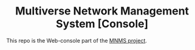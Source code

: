 <h1 align="center"> Multiverse Network Management System [Console] </h1>
<!-- p align="center">
  <img src="docs/images/logo.png" />
</p -->

This repo is the Web-console part of the [MNMS project](https://github.com/amar-ox/nms-microservice).

